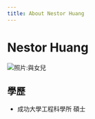 ```yaml
---
title: About Nestor Huang
---
```


# Nestor Huang

![照片:與女兒](https://goo.gl/photos/UcCcEPABCyWrizVR9)

## 學歷
* 成功大學工程科學所 碩士